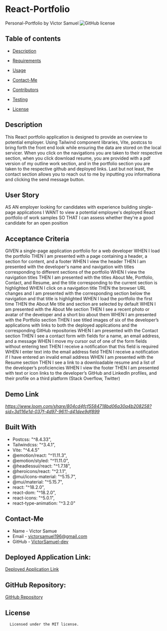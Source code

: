 # React-Portfolio
Personal-Portfolio
by Victor Samuel
![GitHub license](https://img.shields.io/badge/license-MIT-yellowgreen)
## Table of contents
* [Description](#description)
* [Requirements](#requirements)
* [Usage](#usage)
* [Contact-Me](#contact-me)
* [Contributors](#contributors)
* [Testing](#testing)

* [License](#license)

## Description
This React portfolio application is designed to provide an overview to potential employer. Using Tailwind component libraries, Vite, postcss to bring forth the front end look while ensuring the data are stored on the local servicer. When you click on the navigations you are taken to their respective section, when you click download resume, you are provided with a pdf version of my outline work section, and in the portfolio section you are taken to the respective github and deployed links. Last but not least, the contact section allows you to reach out to me by inputting you informationa and clicking the send message button.

## User Story
AS AN employer looking for candidates with experience building single-page applications
I WANT to view a potential employee's deployed React portfolio of work samples
SO THAT I can assess whether they're a good candidate for an open position

## Acceptance Criteria
GIVEN a single-page application portfolio for a web developer
WHEN I load the portfolio
THEN I am presented with a page containing a header, a section for content, and a footer
WHEN I view the header
THEN I am presented with the developer's name and navigation with titles corresponding to different sections of the portfolio
WHEN I view the navigation titles
THEN I am presented with the titles About Me, Portfolio, Contact, and Resume, and the title corresponding to the current section is highlighted
WHEN I click on a navigation title
THEN the browser URL changes and I am presented with the corresponding section below the navigation and that title is highlighted
WHEN I load the portfolio the first time
THEN the About Me title and section are selected by default
WHEN I am presented with the About Me section
THEN I see a recent photo or avatar of the developer and a short bio about them
WHEN I am presented with the Portfolio section
THEN I see titled images of six of the developer’s applications with links to both the deployed applications and the corresponding GitHub repositories
WHEN I am presented with the Contact section
THEN I see a contact form with fields for a name, an email address, and a message
WHEN I move my cursor out of one of the form fields without entering text
THEN I receive a notification that this field is required
WHEN I enter text into the email address field
THEN I receive a notification if I have entered an invalid email address
WHEN I am presented with the Resume section
THEN I see a link to a downloadable resume and a list of the developer’s proficiencies
WHEN I view the footer
THEN I am presented with text or icon links to the developer’s GitHub and LinkedIn profiles, and their profile on a third platform (Stack Overflow, Twitter)
## Demo Link
*https://www.loom.com/share/804cd4fcf5584718bd06a30a4b208258?sid=3d116e1d-037f-4d97-9611-d41dee9df899*
## Built With
- Postcss: "^8.4.33",
- Tailwindcss: "^3.4.1",
- Vite: "^4.4.5"
- @emotion/react: "^11.11.3",
- @emotion/styled: "^11.11.0",
- @headlessui/react: "^1.7.18",
- @heroicons/react: "^2.1.1",
- @mui/icons-material: "^5.15.7",
- @mui/material: "^5.15.7",
- react: "^18.2.0",
- react-dom: "^18.2.0",
- react-icons: "^5.0.1",
- react-type-animation: "^3.2.0"

## Contact-Me
* Name - Victor Samue
* Email - victorsamuel196@gmail.com
* GitHub - [VictorSamuel-dev](https://github.com/VictorSamuel-dev/)
## Deployed Application Link:
[Deployed Application Link]()
## GitHub Repository:
[GitHub Repository](https://github.com/VictorSamuel-dev/React-Portfolio)
## License
      
      Licensed under the MIT license.